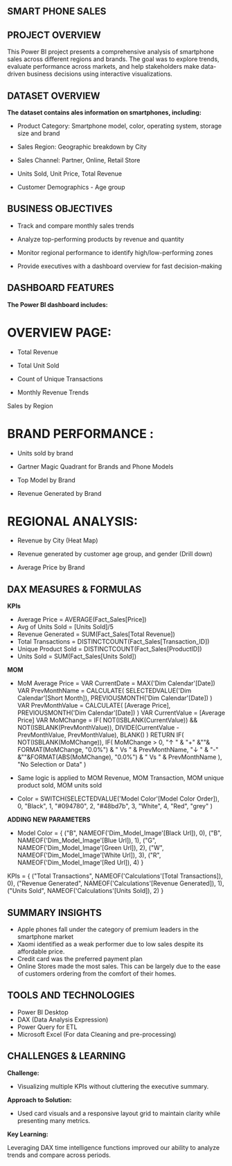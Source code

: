 ## SMART PHONE SALES

## PROJECT OVERVIEW

This Power BI project presents a comprehensive analysis of smartphone sales across different regions and brands. The goal was to explore trends, evaluate performance across markets, and help stakeholders make data-driven business decisions using interactive visualizations.

## DATASET OVERVIEW

**The dataset contains ales information on smartphones, including:**

- Product Category: Smartphone model, color, operating system, storage size and brand

- Sales Region: Geographic breakdown by City

- Sales Channel: Partner, Online, Retail Store

- Units Sold, Unit Price, Total Revenue

- Customer Demographics - Age group 

## BUSINESS OBJECTIVES

- Track and compare monthly sales trends

- Analyze top-performing products by revenue and quantity

- Monitor regional performance to identify high/low-performing zones

- Provide executives with a dashboard overview for fast decision-making

## DASHBOARD FEATURES

**The Power BI dashboard includes:**

# OVERVIEW PAGE:

- Total Revenue

- Total Unit Sold

- Count of Unique Transactions

- Monthly Revenue Trends

Sales by Region

# BRAND PERFORMANCE :

- Units sold by brand

- Gartner Magic Quadrant for Brands  and Phone Models

- Top Model by Brand

- Revenue Generated by Brand

# REGIONAL ANALYSIS:

- Revenue by City (Heat Map)

- Revenue generated by customer age group, and gender (Drill down)

- Average Price by Brand


## DAX MEASURES & FORMULAS

**KPIs**
- Average Price = AVERAGE(Fact_Sales[Price])
- Avg of Units Sold = [Units Sold]/5
- Revenue Generated = SUM(Fact_Sales[Total Revenue])
- Total Transactions = DISTINCTCOUNT(Fact_Sales[Transaction_ID])
- Unique Product Sold = DISTINCTCOUNT(Fact_Sales[ProductID])
- Units Sold = SUM(Fact_Sales[Units Sold])

**MOM**
- MoM Average Price = 
VAR CurrentDate = MAX('Dim Calendar'[Date])
VAR PrevMonthName = 
    CALCULATE(
        SELECTEDVALUE('Dim Calendar'[Short Month]), 
        PREVIOUSMONTH('Dim Calendar'[Date])
    )
VAR PrevMonthValue = 
    CALCULATE(
        [Average Price], 
        PREVIOUSMONTH('Dim Calendar'[Date])
    )
VAR CurrentValue = [Average Price]
VAR MoMChange = 
    IF(
        NOT(ISBLANK(CurrentValue)) && NOT(ISBLANK(PrevMonthValue)),
        DIVIDE(CurrentValue - PrevMonthValue, PrevMonthValue),
        BLANK()
    )
RETURN
        IF(
            NOT(ISBLANK(MoMChange)),
            IF(
                MoMChange > 0,
                "↑ " & "+" &""& FORMAT(MoMChange, "0.0%") & " Vs " & PrevMonthName,
                "↓ " & "-" &""&FORMAT(ABS(MoMChange), "0.0%") & " Vs " & PrevMonthName
            ),
            "No Selection or Data"
        )

- Same logic is applied to MOM Revenue, MOM Transaction, MOM unique product sold, MOM units sold
- Color = 
SWITCH(SELECTEDVALUE('Model Color'[Model Color Order]),
    0, "Black",
    1, "#094780",
    2, "#48bd7b",
    3, "White",
    4, "Red",
    "grey"
)

**ADDING NEW PARAMETERS**
- Model Color = {
    ("B", NAMEOF('Dim_Model_Image'[Black Url]), 0),
    ("B", NAMEOF('Dim_Model_Image'[Blue Url]), 1),
    ("G", NAMEOF('Dim_Model_Image'[Green Url]), 2),
    ("W", NAMEOF('Dim_Model_Image'[White Url]), 3),
    ("R", NAMEOF('Dim_Model_Image'[Red Url]), 4)
}

KPIs = {
    ("Total Transactions", NAMEOF('Calculations'[Total Transactions]), 0),
    ("Revenue Generated", NAMEOF('Calculations'[Revenue Generated]), 1),
    ("Units Sold", NAMEOF('Calculations'[Units Sold]), 2)
}

## SUMMARY INSIGHTS
- Apple phones fall under the category of premium leaders in the smartphone market
- Xaomi identified as a weak performer due to low sales despite its affordable price.
- Credit card was the preferred payment plan
- Online Stores made the most sales. This can be largely due to the ease of customers ordering from the comfort of their homes.

## TOOLS AND TECHNOLOGIES
- Power BI Desktop
- DAX (Data Analysis Expression)
- Power Query for ETL
- Microsoft Excel (For data Cleaning and pre-processing)

## CHALLENGES & LEARNING

**Challenge:**

- Visualizing multiple KPIs without cluttering the executive summary.

**Approach to Solution:**

- Used card visuals and a responsive layout grid to maintain clarity while presenting many metrics.

**Key Learning:**

Leveraging DAX time intelligence functions improved our ability to analyze trends and compare across periods.
